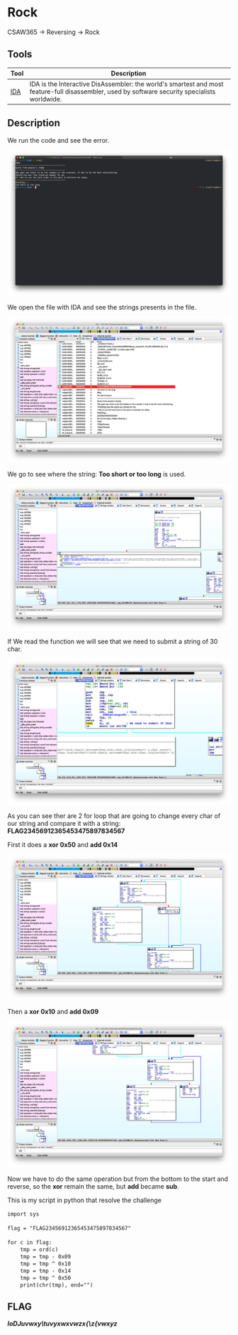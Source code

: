 # Rock
CSAW365 -> Reversing -> Rock
## Tools
Tool | Description
------- | -------
[IDA](https://www.hex-rays.com/products/ida/support/download_freeware.shtml) | IDA is the Interactive DisAssembler: the world's smartest and most feature-full disassembler, used by software security specialists worldwide.

## Description

We run the code and see the error.

![First run](https://github.com/AlessandroMorelli96/Writeups/blob/master/CSAW365/images/01_01.png)

We open the file with IDA and see the strings presents in the file.

![Strings](https://github.com/AlessandroMorelli96/Writeups/blob/master/CSAW365/images/01_02.png)

We go to see where the string: **Too short or too long** is used.

![Function](https://github.com/AlessandroMorelli96/Writeups/blob/master/CSAW365/images/01_03.png)

If We read the function we will see that we need to submit a string of 30 char.

![30 Char](https://github.com/AlessandroMorelli96/Writeups/blob/master/CSAW365/images/01_04.png)

As you can see ther are 2 for loop that are going to change every char of our string and compare it with a string: **FLAG23456912365453475897834567**

First it does a **xor 0x50** and **add 0x14**

![1 for](https://github.com/AlessandroMorelli96/Writeups/blob/master/CSAW365/images/01_05.png)

Then a **xor 0x10** and **add 0x09**

![2 for](https://github.com/AlessandroMorelli96/Writeups/blob/master/CSAW365/images/01_06.png)

Now we have to do the same operation but from the bottom to the start and reverse, so the **xor** remain the same, but **add** became **sub**.

This is my script in python that resolve the challenge

```
import sys

flag = "FLAG23456912365453475897834567"

for c in flag:
    tmp = ord(c)
    tmp = tmp - 0x09
    tmp = tmp ^ 0x10
    tmp = tmp - 0x14
    tmp = tmp ^ 0x50
    print(chr(tmp), end="")
```

## FLAG
***IoDJuvwxy\tuvyxwxvwzx{\z{vwxyz***
